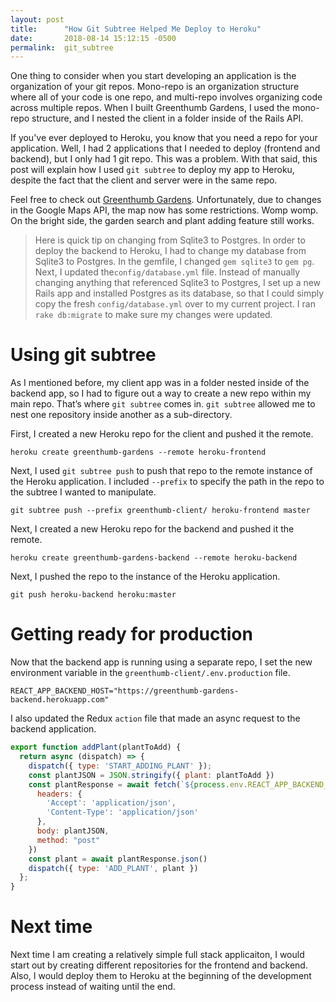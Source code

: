 ```yaml
---
layout: post
title:      "How Git Subtree Helped Me Deploy to Heroku"
date:       2018-08-14 15:12:15 -0500
permalink:  git_subtree
---
```


One thing to consider when you start developing an application is the organization of your git repos. Mono-repo is an organization structure where all of your code is one repo, and multi-repo involves organizing code across multiple repos. When I built Greenthumb Gardens, I used the mono-repo structure, and I nested the client in a folder inside of the Rails API.

If you've ever deployed to Heroku, you know that you need a repo for your application. Well, I had 2 applications that I needed to deploy (frontend and backend), but I only had 1 git repo. This was a problem. With that said, this post will explain how I used `git subtree` to deploy my app to Heroku, despite the fact that the client and server were in the same repo.

Feel free to check out [Greenthumb Gardens](https://greenthumb-gardens.herokuapp.com/). Unfortunately, due to changes in the Google Maps API, the map now has some restrictions. Womp womp. On the bright side, the garden search and plant adding feature still works.

> Here is quick tip on changing from Sqlite3 to Postgres. In order to deploy the backend to Heroku, I had to change my database from Sqlite3 to Postgres. In the gemfile, I changed `gem sqlite3` to `gem pg`. Next, I updated the`config/database.yml` file. Instead of manually changing anything that referenced Sqlite3 to Postgres, I set up a new Rails app and installed Postgres as its database, so that I could simply copy the fresh `config/database.yml` over to my current project. I ran `rake db:migrate` to make sure my changes were updated.

# Using git subtree
As I mentioned before, my client app was in a folder nested inside of the backend app, so I had to figure out a way to create a new repo within my main repo. That’s where `git subtree` comes in. `git subtree` allowed me to nest one repository inside another as a sub-directory.

First, I created a new Heroku repo for the client and pushed it the remote.

`heroku create greenthumb-gardens --remote heroku-frontend`

Next, I used `git subtree push` to push that repo to the remote instance of the Heroku application. I included `--prefix` to specify the path in the repo to the subtree I wanted to manipulate.

`git subtree push --prefix greenthumb-client/ heroku-frontend master`

Next, I created a new Heroku repo for the backend and pushed it the remote.

`heroku create greenthumb-gardens-backend --remote heroku-backend`

Next, I pushed the repo to the instance of the Heroku application.

`git push heroku-backend heroku:master`

# Getting ready for production
Now that the backend app is running using a separate repo, I set the new environment variable in the `greenthumb-client/.env.production` file.

`REACT_APP_BACKEND_HOST="https://greenthumb-gardens-backend.herokuapp.com"`

I also updated the Redux `action` file that made an async request to the backend application.

```javascript
export function addPlant(plantToAdd) {
  return async (dispatch) => {
    dispatch({ type: 'START_ADDING_PLANT' });
    const plantJSON = JSON.stringify({ plant: plantToAdd })
    const plantResponse = await fetch(`${process.env.REACT_APP_BACKEND_HOST}/plants`, {
      headers: {
        'Accept': 'application/json',
        'Content-Type': 'application/json'
      },
      body: plantJSON,
      method: "post"
    })
    const plant = await plantResponse.json()
    dispatch({ type: 'ADD_PLANT', plant })
  };
}
```

# Next time
Next time I am creating a relatively simple full stack applicaiton, I would start out by creating different repositories for the frontend and backend. Also, I would deploy them to Heroku at the beginning of the development process instead of waiting until the end.















